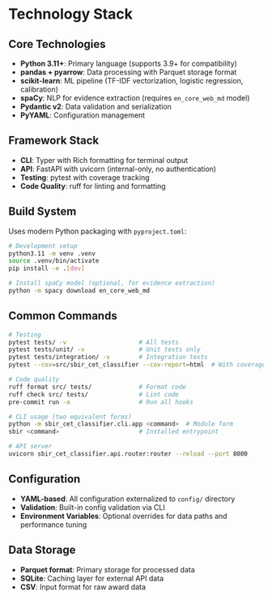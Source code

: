 # Technology Stack

## Core Technologies

- **Python 3.11+**: Primary language (supports 3.9+ for compatibility)
- **pandas + pyarrow**: Data processing with Parquet storage format
- **scikit-learn**: ML pipeline (TF-IDF vectorization, logistic regression, calibration)
- **spaCy**: NLP for evidence extraction (requires `en_core_web_md` model)
- **Pydantic v2**: Data validation and serialization
- **PyYAML**: Configuration management

## Framework Stack

- **CLI**: Typer with Rich formatting for terminal output
- **API**: FastAPI with uvicorn (internal-only, no authentication)
- **Testing**: pytest with coverage tracking
- **Code Quality**: ruff for linting and formatting

## Build System

Uses modern Python packaging with `pyproject.toml`:

```bash
# Development setup
python3.11 -m venv .venv
source .venv/bin/activate
pip install -e .[dev]

# Install spaCy model (optional, for evidence extraction)
python -m spacy download en_core_web_md
```

## Common Commands

```bash
# Testing
pytest tests/ -v                    # All tests
pytest tests/unit/ -v               # Unit tests only
pytest tests/integration/ -v        # Integration tests
pytest --cov=src/sbir_cet_classifier --cov-report=html  # With coverage

# Code quality
ruff format src/ tests/             # Format code
ruff check src/ tests/              # Lint code
pre-commit run -a                   # Run all hooks

# CLI usage (two equivalent forms)
python -m sbir_cet_classifier.cli.app <command>  # Module form
sbir <command>                      # Installed entrypoint

# API server
uvicorn sbir_cet_classifier.api.router:router --reload --port 8000
```

## Configuration

- **YAML-based**: All configuration externalized to `config/` directory
- **Validation**: Built-in config validation via CLI
- **Environment Variables**: Optional overrides for data paths and performance tuning

## Data Storage

- **Parquet format**: Primary storage for processed data
- **SQLite**: Caching layer for external API data
- **CSV**: Input format for raw award data